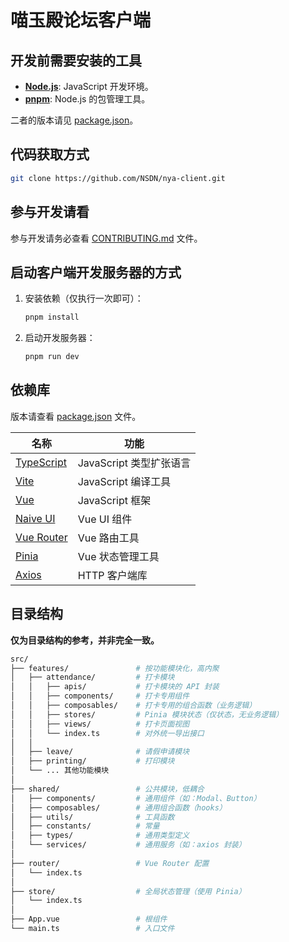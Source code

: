 # 喵玉殿论坛客户端

## 开发前需要安装的工具

- [**Node.js**](https://nodejs.org/en/download): JavaScript 开发环境。
- [**pnpm**](https://pnpm.io/installation): Node.js 的包管理工具。

二者的版本请见 [package.json](./package.json)。

## 代码获取方式

```bash
git clone https://github.com/NSDN/nya-client.git
```

## 参与开发请看

参与开发请务必查看 [CONTRIBUTING.md](./CONTRIBUTING.md) 文件。

## 启动客户端开发服务器的方式

1. 安装依赖（仅执行一次即可）：

   ```bash
   pnpm install
   ```

2. 启动开发服务器：

   ```bash
   pnpm run dev
   ```

## 依赖库

版本请查看 [package.json](./package.json) 文件。

| 名称                                               | 功能                    |
| -------------------------------------------------- | ----------------------- |
| [TypeScript](https://www.typescriptlang.org/)      | JavaScript 类型扩张语言 |
| [Vite](https://vite.dev/)                          | JavaScript 编译工具     |
| [Vue](https://vuejs.org/)                          | JavaScript 框架         |
| [Naive UI](https://www.naiveui.com/en-US/os-theme) | Vue UI 组件             |
| [Vue Router](https://router.vuejs.org/)            | Vue 路由工具            |
| [Pinia](https://pinia.vuejs.org/)                  | Vue 状态管理工具        |
| [Axios](https://axios-http.com/)                   | HTTP 客户端库           |

## 目录结构

**仅为目录结构的参考，并非完全一致。**

```bash
src/
├── features/               # 按功能模块化，高内聚
│   ├── attendance/         # 打卡模块
│   │   ├── apis/           # 打卡模块的 API 封装
│   │   ├── components/     # 打卡专用组件
│   │   ├── composables/    # 打卡专用的组合函数（业务逻辑）
│   │   ├── stores/         # Pinia 模块状态（仅状态，无业务逻辑）
│   │   ├── views/          # 打卡页面视图
│   │   └── index.ts        # 对外统一导出接口
│   │
│   ├── leave/              # 请假申请模块
│   ├── printing/           # 打印模块
│   └── ... 其他功能模块
│
├── shared/                 # 公共模块，低耦合
│   ├── components/         # 通用组件（如：Modal、Button）
│   ├── composables/        # 通用组合函数（hooks）
│   ├── utils/              # 工具函数
│   ├── constants/          # 常量
│   ├── types/              # 通用类型定义
│   └── services/           # 通用服务（如：axios 封装）
│
├── router/                 # Vue Router 配置
│   └── index.ts
│
├── store/                  # 全局状态管理（使用 Pinia）
│   └── index.ts
│
├── App.vue                 # 根组件
└── main.ts                 # 入口文件
```
